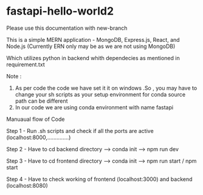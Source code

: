 # fastapi-hello-world2

Please use this documentation with new-branch

This is a simple MERN application - MongoDB, Express.js, React, and Node.js (Currently ERN only may be as we are not using MongoDB)

Which utilizes python in backend whith dependecies as mentioned in requirement.txt

Note : 

1) As per code the code we have set it it on windows .So , you may have to change your sh scripts as your setup environment for conda source path can be different
2) In our code we are using conda environment with name fastapi

Manuaual flow of Code

Step 1 - Run .sh scripts and check if all the ports are active (localhost:8000,..............)

Step 2 - Have to cd backend directory --> conda init --> npm run dev

Step 3 - Have to cd frontend directory --> conda init --> npm run start / npm start

Step 4 - Have to check working of frontend (localhost:3000) and backend (localhost:8080) 

